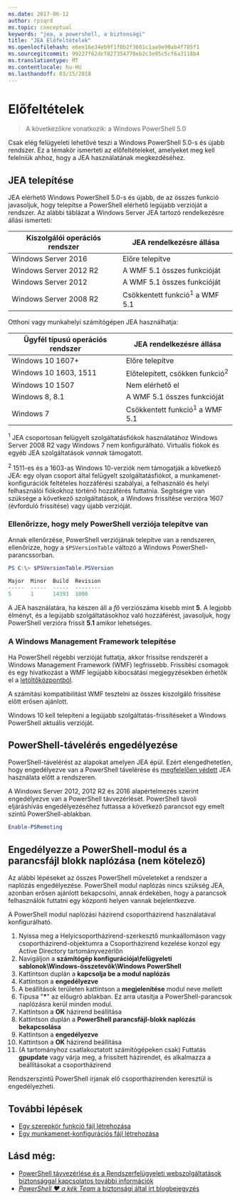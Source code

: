 ```yaml
---
ms.date: 2017-06-12
author: rpsqrd
ms.topic: conceptual
keywords: "jea, a powershell, a biztonsági"
title: "JEA Előfeltételek"
ms.openlocfilehash: e6ee16e34eb9f1f0b2f3601c1aa9e90ab4f785f1
ms.sourcegitcommit: 99227f62dcf827354770eb2c3e95c5cf6a3118b4
ms.translationtype: MT
ms.contentlocale: hu-HU
ms.lasthandoff: 03/15/2018
---
```

# <a name="prerequisites"></a>Előfeltételek

> A következőkre vonatkozik: a Windows PowerShell 5.0

Csak elég felügyeleti lehetővé teszi a Windows PowerShell 5.0-s és újabb rendszer.
Ez a témakör ismerteti az előfeltételeket, amelyeket meg kell felelniük ahhoz, hogy a JEA használatának megkezdéséhez.

## <a name="install-jea"></a>JEA telepítése

JEA elérhető Windows PowerShell 5.0-s és újabb, de az összes funkció javasoljuk, hogy telepítse a PowerShell elérhető legújabb verzióját a rendszer.
Az alábbi táblázat a Windows Server JEA tartozó rendelkezésre állási ismerteti:

Kiszolgálói operációs rendszer   | JEA rendelkezésre állása
--------------------------|--------------------------------
Windows Server 2016       | Előre telepítve
Windows Server 2012 R2    | A WMF 5.1 összes funkcióját
Windows Server 2012       | A WMF 5.1 összes funkcióját
Windows Server 2008 R2    | Csökkentett funkció<sup>1</sup> a WMF 5.1

Otthoni vagy munkahelyi számítógépen JEA használhatja:

Ügyfél típusú operációs rendszer   | JEA rendelkezésre állása
--------------------------|-----------------------------------------------------
Windows 10 1607+          | Előre telepítve
Windows 10 1603, 1511     | Előtelepített, csökken funkció<sup>2</sup>
Windows 10 1507           | Nem elérhető el
Windows 8, 8.1            | A WMF 5.1 összes funkcióját
Windows 7                 | Csökkentett funkció<sup>1</sup> a WMF 5.1

<sup>1</sup> JEA csoportosan felügyelt szolgáltatásfiókok használatához Windows Server 2008 R2 vagy Windows 7 nem konfigurálható.
Virtuális fiókok és egyéb JEA szolgáltatások *vannak* támogatott.

<sup>2</sup> 1511-es és a 1603-as Windows 10-verziók nem támogatják a következő JEA: egy olyan csoport által felügyelt szolgáltatásfiókot, a munkamenet-konfigurációk feltételes hozzáférési szabályai, a felhasználó és helyi felhasználói fiókokhoz történő hozzáférés futtatnia.
Segítségre van szüksége a következő szolgáltatások, a Windows frissítése verzióra 1607 (évforduló frissítése) vagy újabb verzióját.

### <a name="check-which-version-of-powershell-is-installed"></a>Ellenőrizze, hogy mely PowerShell verziója telepítve van

Annak ellenőrzése, PowerShell verziójának telepítve van a rendszeren, ellenőrizze, hogy a `$PSVersionTable` változó a Windows PowerShell-parancssorban.

```powershell
PS C:\> $PSVersionTable.PSVersion

Major  Minor  Build  Revision
-----  -----  -----  --------
5      1      14393  1000
```

A JEA használatára, ha készen áll a *fő* verziószáma kisebb mint **5**.
A legjobb élményt, és a legújabb szolgáltatásokhoz való hozzáférést, javasoljuk, hogy PowerShell verzióra frissít **5.1** amikor lehetséges.

### <a name="install-windows-management-framework"></a>A Windows Management Framework telepítése

Ha PowerShell régebbi verzióját futtatja, akkor frissítse rendszerét a Windows Management Framework (WMF) legfrissebb.
Frissítési csomagok és egy hivatkozást a WMF legújabb kibocsátási megjegyzésekben érhetők el a [letöltőközpontból](https://aka.ms/WMF5).

A számítási kompatibilitást WMF tesztelni az összes kiszolgáló frissítése előtt erősen ajánlott.

Windows 10 kell telepíteni a legújabb szolgáltatás-frissítéseket a Windows PowerShell aktuális verzióját.

## <a name="enable-powershell-remoting"></a>PowerShell-távelérés engedélyezése

PowerShell-távelérést az alapokat amelyen JEA épül.
Ezért elengedhetetlen, hogy engedélyezve van a PowerShell távelérése és [megfelelően védett](https://msdn.microsoft.com/powershell/scripting/setup/winrmsecurity) JEA használata előtt a rendszeren.

A Windows Server 2012, 2012 R2 és 2016 alapértelmezés szerint engedélyezve van a PowerShell távvezérlését.
PowerShell távoli eljáráshívás engedélyezéséhez futtassa a következő parancsot egy emelt szintű PowerShell-ablakban.

```powershell
Enable-PSRemoting
```

## <a name="enable-powershell-module-and-script-block-logging-optional"></a>Engedélyezze a PowerShell-modul és a parancsfájl blokk naplózása (nem kötelező)

Az alábbi lépéseket az összes PowerShell műveleteket a rendszer a naplózás engedélyezése.
PowerShell modul naplózás nincs szükség JEA, azonban erősen ajánlott bekapcsolni, annak érdekében, hogy a parancsok felhasználók futtatni egy központi helyen vannak bejelentkezve.

A PowerShell modul naplózási házirend csoportházirend használatával konfigurálható.

1. Nyissa meg a Helyicsoportházirend-szerkesztő munkaállomáson vagy csoportházirend-objektumra a Csoportházirend kezelése konzol egy Active Directory tartományvezérlőn
2. Navigáljon a **számítógép konfigurációja\\felügyeleti sablonok\\Windows-összetevők\\Windows PowerShell**
3. Kattintson duplán a **kapcsolja be a modul naplózás**
4. Kattintson a **engedélyezve**
5. A beállítások területen kattintson a **megjelenítése** modul neve mellett
6. Típusa "**\***" az előugró ablakban. Ez arra utasítja a PowerShell-parancsok naplózásra kerül minden modul.
7. Kattintson a **OK** házirend beállítása
8. Kattintson duplán a **PowerShell parancsfájl-blokk naplózás bekapcsolása**
9. Kattintson a **engedélyezve**
10. Kattintson a **OK** házirend beállítása
11. (A tartományhoz csatlakoztatott számítógépeken csak) Futtatás **gpupdate** vagy várja meg, a frissített házirendet, és alkalmazza a beállításokat a csoportházirend

Rendszerszintű PowerShell írjanak elő csoportházirenden keresztül is engedélyezheti.

## <a name="next-steps"></a>További lépések

- [Egy szerepkör funkció fájl létrehozása](role-capabilities.md)
- [Egy munkamenet-konfigurációs fájl létrehozása](session-configurations.md)

## <a name="see-also"></a>Lásd még:

- [PowerShell távvezérlése és a Rendszerfelügyeleti webszolgáltatások biztonsággal kapcsolatos további információk](https://msdn.microsoft.com/powershell/scripting/setup/winrmsecurity)
- [*PowerShell ♥ a kék Team* a biztonsági által írt blogbejegyzés](https://blogs.msdn.microsoft.com/powershell/2015/06/09/powershell-the-blue-team/)

